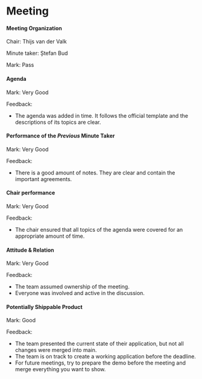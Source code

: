 # Meeting


#### Meeting Organization


Chair: Thijs van der Valk

Minute taker:  Ștefan Bud


Mark: Pass


#### Agenda 


Mark: Very Good


Feedback: 
- The agenda was added in time. It follows the official template and the descriptions of its topics are clear.



#### Performance of the *Previous* Minute Taker


Mark: Very Good


Feedback: 
- There is a good amount of notes. They are clear and contain the important agreements.



#### Chair performance



Mark: Very Good


Feedback: 
- The chair ensured that all topics of the agenda were covered for an appropriate amount of time.



#### Attitude & Relation


Mark: Very Good


Feedback: 
- The team assumed ownership of the meeting.
- Everyone was involved and active in the discussion.



#### Potentially Shippable Product

Mark: Good


Feedback: 
- The team presented the current state of their application, but not all changes were merged into main.
- The team is on track to create a working application before the deadline.
- For future meetings, try to prepare the demo before the meeting and merge everything you want to show.
